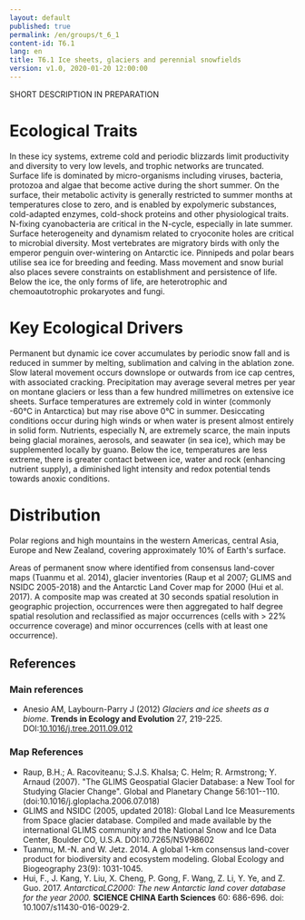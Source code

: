 ```yaml
---
layout: default
published: true
permalink: /en/groups/t_6_1
content-id: T6.1
lang: en
title: T6.1 Ice sheets, glaciers and perennial snowfields
version: v1.0, 2020-01-20 12:00:00
---
```


SHORT DESCRIPTION IN PREPARATION

# Ecological Traits
 
In these icy systems, extreme cold and periodic blizzards limit productivity and diversity to very low levels, and trophic networks are truncated. Surface life is dominated by micro-organisms including viruses, bacteria, protozoa and algae that become active during the short summer. On the surface, their metabolic activity is generally restricted to summer months at temperatures close to zero, and is enabled by expolymeric substances, cold-adapted enzymes, cold-shock proteins and other physiological traits. N-fixing cyanobacteria are critical in the N-cycle, especially in late summer. Surface heterogeneity and dynamism related to cryoconite holes are critical to microbial diversity. Most vertebrates are migratory birds with only the emperor penguin over-wintering on Antarctic ice. Pinnipeds and polar bears utilise sea ice for breeding and feeding. Mass movement and snow burial also places severe constraints on establishment and persistence of life. Below the ice, the only forms of life, are heterotrophic and chemoautotrophic prokaryotes and fungi.
 
# Key Ecological Drivers
 
Permanent but dynamic ice cover accumulates by periodic snow fall and is reduced in summer by melting, sublimation and calving in the ablation zone. Slow lateral movement occurs downslope or outwards from ice cap centres, with associated cracking. Precipitation may average several metres per year on montane glaciers or less than a few hundred millimetres on extensive ice sheets. Surface temperatures are extremely cold in winter (commonly -60°C in Antarctica) but may rise above 0°C in summer. Desiccating conditions occur during high winds or when water is present almost entirely in solid form. Nutrients, especially N, are extremely scarce, the main inputs being glacial moraines, aerosols, and seawater (in sea ice), which may be supplemented locally by guano. Below the ice, temperatures are less extreme, there is greater contact between ice, water and rock (enhancing nutrient supply), a diminished light intensity and redox potential tends towards anoxic conditions.
 
# Distribution
 
Polar regions and high mountains in the western Americas, central Asia, Europe and New Zealand, covering approximately 10% of Earth's surface.

Areas of permanent snow where identified from consensus land-cover maps (Tuanmu et al. 2014), glacier inventories (Raup et al 2007; GLIMS and NSIDC 2005-2018) and the Antarctic Land Cover map for 2000 (Hui et al. 2017). A composite map was created at 30 seconds spatial resolution in geographic projection, occurrences were then aggregated to half degree spatial resolution and reclassified as major occurrences (cells with > 22% occurrence coverage) and minor occurrences (cells with at least one occurrence).

## References

### Main references
* Anesio AM, Laybourn-Parry J (2012) *Glaciers and ice sheets as a biome*. **Trends in Ecology and Evolution** 27, 219-225. DOI:[10.1016/j.tree.2011.09.012](https://doi.org/10.1016/j.tree.2011.09.012)

### Map References
* Raup, B.H.; A. Racoviteanu; S.J.S. Khalsa; C. Helm; R. Armstrong; Y. Arnaud (2007).  "The GLIMS Geospatial Glacier Database: a New Tool for Studying Glacier Change".  Global and Planetary Change 56:101--110. (doi:10.1016/j.gloplacha.2006.07.018)
* GLIMS and NSIDC (2005, updated 2018): Global Land Ice Measurements from Space glacier database.  Compiled and made available by the international GLIMS community and the National Snow and Ice Data Center, Boulder CO, U.S.A.  DOI:10.7265/N5V98602
* Tuanmu, M.-N. and W. Jetz. 2014. A global 1-km consensus land-cover product for biodiversity and ecosystem modeling. Global Ecology and Biogeography 23(9): 1031-1045.
* Hui, F., J. Kang, Y. Liu, X. Cheng, P. Gong, F. Wang, Z. Li, Y. Ye, and Z. Guo. 2017. *AntarcticaLC2000: The new Antarctic land cover database for the year 2000.* **SCIENCE CHINA Earth Sciences** 60: 686-696. doi: 10.1007/s11430-016-0029-2.
